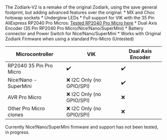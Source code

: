 The Zodiark-V2 is a remake of the original Zodiark, using the save general footprint, but adding advanced features over the original:
    * MX and Choc hotswap sockets
    * Underglow LEDs
    * Full support for VIK with the 35 Pin AliExpress RP2040 Pro Micros: [Tested RP2040 Pro Micro here](https://www.aliexpress.us/item/3256806413474305.html?spm=a2g0o.order_list.order_list_main.88.12691802UXk6Ew&gatewayAdapt=glo2usa)
    * Dual Axis Encoder (35 Pin RP2040 Pro Micro/Nice!Nano/SuperMini)
    * Battery connector and Power Switch for Nice!Nano/SuperMini
    * Works with Original Zodiark Firmware when using a standard Pro-Micro (Untested)

| Microcontroller          | VIK                         | Dual Axis Encoder  |
| ------------------------ | --------------------------- | ------------------ |
| RP2040 35 Pin Pro Micro  | :heavy_check_mark:          | :heavy_check_mark: |
| Nice!Nano - SuperMini    | :x: I2C Only (no GPIO/SPI)  | :heavy_check_mark: |
| AVR Pro Micro            | :x: I2C Only (no GPIO/SPI)  | :x:                |
| Other Pro Micro clones   | :x: I2C Only (no GPIO/SPI)  | :x:                |

Currently Nice!Nano/SuperMini firmware and support has not been tested, in progress.